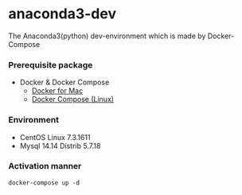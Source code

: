# anaconda3-dev
The Anaconda3(python) dev-environment which is made by Docker-Compose

### Prerequisite package
* Docker & Docker Compose
  * [Docker for Mac](https://docs.docker.com/docker-for-mac/install/)
  * [Docker Compose (Linux)](https://github.com/docker/compose/releases)

### Environment
* CentOS Linux 7.3.1611
* Mysql 14.14 Distrib 5.7.18

### Activation manner
```
docker-compose up -d
```
